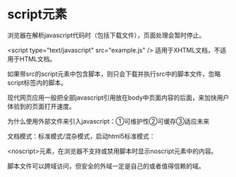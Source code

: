 # script元素

浏览器在解析javascript代码时（包括下载文件），页面处理会暂时停止。

\<script type="text/javascript" src="example.js" /\> 适用于XHTML文档，不适用于HTML文档。

如果带src的script元素中包含脚本，则只会下载并执行src中的脚本文件，忽略script标签内的脚本。

现代网页应用一般把全部javascript引用放在body中页面内容的后面，来加快用户体验到的页面打开速度。

为什么使用外部文件来引入javascript：①可维护性②可缓存③适应未来

文档模式：标准模式/混杂模式，启动html5标准模式：<!DOCTYPE html>

\<noscript\>元素，在浏览器不支持或禁用脚本时显示noscript元素中的内容。

脚本文件可以跨域访问，但安全的外域一定是自己的或者值得信赖的域。

